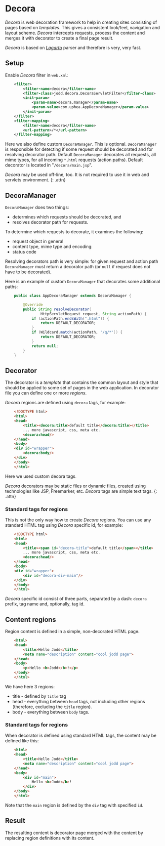 # Decora

*Decora* is web decoration framework to help in creating sites
consisting of pages based on *templates*. This gives a consistent
look/feel, navigation and layout scheme. *Decora* intercepts requests,
process the content and merges it with decorator to create a final page
result.

*Decora* is based on [*Lagarto*](/doc/lagarto/index.html) parser and
therefore is very, very fast.

## Setup

Enable *Decora* filter in `web.xml`:

~~~~~ xml
	<filter>
		<filter-name>decora</filter-name>
		<filter-class>jodd.decora.DecoraServletFilter</filter-class>
		<init-param>
			<param-name>decora.manager</param-name>
			<param-value>com.uphea.AppDecoraManager</param-value>
		</init-param>
	</filter>
	<filter-mapping>
		<filter-name>decora</filter-name>
		<url-pattern>/*</url-pattern>
	</filter-mapping>
~~~~~

Here we also define custom `DecoraManager`. This is optional. `DecoraManager` is
responsible for detecting if some request should be decorated and
for resolving decorator path. Default `DecoraManager` decorates all
requests, all mime types, for all incoming `*.html` requests (action paths).
Default decorator is located in "`/decora/main.jsp`".

*Decora* may be used off-line, too. It is not required to use it in web
and servlets environment.
{: .attn}

## DecoraManager

`DecoraManager` does two things:

+ determines which requests should be decorated, and
+ resolves decorator path for requests.

To determine which requests to decorate, it examines the following:

* request object in general
* content type, mime type and encoding
* status code

Resolving decorators path is very simple: for given request and action
path `DecoraManager` must return a decorator path (or `null` if request
does not have to be decorated).

Here is an example of custom `DecoraManager` that decorates some additional
paths:

~~~~~ java
    public class AppDecoraManager extends DecoraManager {

    	@Override
    	public String resolveDecorator(
                HttpServletRequest request, String actionPath) {
    		if (actionPath.endsWith(".html")) {
    			return DEFAULT_DECORATOR;
    		}
    		if (Wildcard.match(actionPath, "/q/*")) {
    			return DEFAULT_DECORATOR;
    		}
    		return null;
    	}
    }
~~~~~

## Decorator

The decorator is a *template* that contains the common layout and style
that should be applied to some set of pages in the web application. In
decorator file you can define one or more *regions*.

*Decora* regions are defined using `decora` tags, for example:

~~~~~ html
    <!DOCTYPE html>
    <html>
    <head>
    	<title><decora:title>default title</decora:title></title>
    	... more javascript, css, meta etc.
    	<decora:head/>
    </head>
    <body>
    <div id="wrapper">
    	<decora:body/>
    </div>
    </body>
    </html>
~~~~~

Here we used custom decora tags.

*Decora* decorators may be static files or dynamic files, created using
technologies like JSP, Freemarker, etc. *Decora* tags are simple text
tags.
{: .attn}

### Standard tags for regions

This is not the only way how to create *Decora* regions. You can use
any standard HTML tag using *Decora* specific id, for example:

~~~~~ html
    <!DOCTYPE html>
    <html>
    <head>
    	<title><span id="decora-title">default title</span></title>
    	... more javascript, css, meta etc.
    	<decora:head/>
    </head>
    <body>
    <div id="wrapper">
    	<div id="decora-div-main"/>
    </div>
    </body>
    </html>
~~~~~

*Decora* specific id consist of three parts, separated by a dash:
`decora` prefix, tag name and, optionally, tag id.

## Content regions

Region content is defined in a simple, non-decorated HTML page.

~~~~~ html
    <html>
    <head>
    	<title>Hello Jodd</title>
    	<meta name="description" content="cool jodd page">
    </head>
    <body>
    	<p>Hello <b>Jodd</b>!</p>
    </body>
    </html>
~~~~~

We have here 3 regions:

* title - defined by `title` tag
* head - everything between `head` tags, not including other regions
  (therefore, excluding the `title` region).
* body - everything between `body` tags.

### Standard tags for regions

When decorator is defined using standard HTML tags, the content may be
defined like this:

~~~~~ html
    <html>
    <head>
    	<title>Hello Jodd</title>
    	<meta name="description" content="cool jodd page">
    </head>
    <body>
    	<div id="main">
    		Hello <b>Jodd</b>!
    	</div>
    </body>
    </html>
~~~~~

Note that the `main` region is defined by the `div` tag with
specified `id`.

## Result

The resulting content is decorator page merged with the content by
replacing region definitions with its content.

